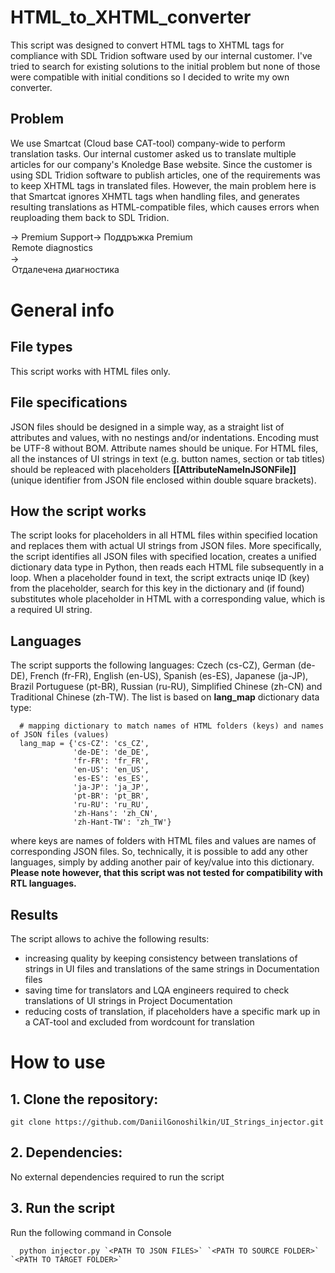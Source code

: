 # HTML_to_XHTML_converter

This script was designed to convert HTML tags to XHTML tags for compliance with SDL Tridion software used by our internal customer. I've tried to search for existing solutions to the initial problem but none of those were compatible with initial conditions so I decided to write my own converter.

## Problem

We use Smartcat (Cloud base CAT-tool) company-wide to perform translation tasks. Our internal customer asked us to translate multiple articles for our company's Knoledge Base website. Since the customer is using SDL Tridion software to publish articles, one of the requirements was to keep XHTML tags in translated files. However, the main problem here is that Smartcat ignores XHMTL tags when handling files, and generates resulting translations as HTML-compatible files, which causes errors when reuploading them back to SDL Tridion.
>
  <Title>Premium Support</Title> → <title>Поддръжка Premium</title>
  <ImageAltText>Premium Support</ImageAltText>→ <imagealttext>Поддръжка Premium</imagealttext>
  <Option>Remote diagnostics</Option>→ <option>Отдалечена диагностика</option>

# General info

## File types

This script works with HTML files only.

## File specifications

JSON files should be designed in a simple way, as a straight list of attributes and values, with no nestings and/or indentations. Encoding must be UTF-8 without BOM. Attribute names should be unique.
For HTML files, all the instances of UI strings in text (e.g. button names, section or tab titles) should be repleaced with placeholders <b>[[AttributeNameInJSONFile]]</b> (unique identifier from JSON file enclosed within double square brackets).

## How the script works

The script looks for placeholders in all HTML files within specified location and replaces them with actual UI strings from JSON files.
More specifically, the script identifies all JSON files with specified location, creates a unified dictionary data type in Python, then reads each HTML file subsequently in a loop. When a placeholder found in text, the script extracts uniqe ID (key) from the placeholder, search for this key in the dictionary and (if found) substitutes whole placeholder in HTML with a corresponding value, which is a required UI string.

## Languages

The script supports the following languages: Czech (cs-CZ), German (de-DE), French (fr-FR), English (en-US), Spanish (es-ES), Japanese (ja-JP), Brazil Portuguese (pt-BR), Russian (ru-RU), Simplified Chinese (zh-CN) and Traditional Chinese (zh-TW). The list is based on <b>lang_map</b> dictionary data type:
>
      # mapping dictionary to match names of HTML folders (keys) and names of JSON files (values)
      lang_map = {'cs-CZ': 'cs_CZ',
                  'de-DE': 'de_DE',
                  'fr-FR': 'fr_FR',
                  'en-US': 'en_US',
                  'es-ES': 'es_ES',
                  'ja-JP': 'ja_JP',
                  'pt-BR': 'pt_BR',
                  'ru-RU': 'ru_RU',
                  'zh-Hans': 'zh_CN',
                  'zh-Hant-TW': 'zh_TW'}

where keys are names of folders with HTML files and values are names of corresponding JSON files. So, technically, it is possible to add any other languages, simply by adding another pair of key/value into this dictionary.
<b>Please note however, that this script was not tested for compatibility with RTL languages.</b>

## Results

The script allows to achive the following results:
* increasing quality by keeping consistency between translations of strings in UI files and translations of the same strings in Documentation files
* saving time for translators and LQA engineers required to check translations of UI strings in Project Documentation
* reducing costs of translation, if placeholders have a specific mark up in a CAT-tool and excluded from wordcount for translation

# How to use

## 1. Clone the repository:

    git clone https://github.com/DaniilGonoshilkin/UI_Strings_injector.git

## 2. Dependencies: 

No external dependencies required to run the script

## 3. Run the script

Run the following command in Console

      python injector.py `<PATH TO JSON FILES>` `<PATH TO SOURCE FOLDER>` `<PATH TO TARGET FOLDER>`
